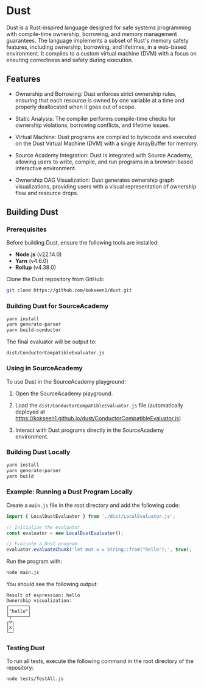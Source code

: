 # Dust

Dust is a Rust-inspired language designed for safe systems programming with compile-time ownership, borrowing, and memory management guarantees. The language implements a subset of Rust's memory safety features, including ownership, borrowing, and lifetimes, in a web-based environment. It compiles to a custom virtual machine (DVM) with a focus on ensuring correctness and safety during execution.

## Features

- Ownership and Borrowing: Dust enforces strict ownership rules, ensuring that each resource is owned by one variable at a time and properly deallocated when it goes out of scope.

- Static Analysis: The compiler performs compile-time checks for ownership violations, borrowing conflicts, and lifetime issues.

- Virtual Machine: Dust programs are compiled to bytecode and executed on the Dust Virtual Machine (DVM) with a single ArrayBuffer for memory.

- Source Academy Integration: Dust is integrated with Source Academy, allowing users to write, compile, and run programs in a browser-based interactive environment.

- Ownership DAG Visualization: Dust generates ownership graph visualizations, providing users with a visual representation of ownership flow and resource drops.

## Building Dust

### Prerequisites

Before building Dust, ensure the following tools are installed:

- **Node.js** (v22.14.0)
- **Yarn** (v4.6.0)
- **Rollup** (v4.38.0)

Clone the Dust repository from GitHub:

```bash
git clone https://github.com/kokseen1/dust.git
```

### Building Dust for SourceAcademy

```bash
yarn install
yarn generate-parser
yarn build-conductor
```

The final evaluator will be output to:

```
dist/ConductorCompatibleEvaluator.js
```

### Using in SourceAcademy

To use Dust in the SourceAcademy playground:

1. Open the SourceAcademy playground.

2. Load the `dist/ConductorCompatibleEvaluator.js` file (automatically deployed at https://kokseen1.github.io/dust/ConductorCompatibleEvaluator.js)

3. Interact with Dust programs directly in the SourceAcademy environment.

### Building Dust Locally

```bash
yarn install
yarn generate-parser
yarn build
```


### Example: Running a Dust Program Locally

Create a `main.js` file in the root directory and add the following code:

```js
import { LocalDustEvaluator } from './dist/LocalEvaluator.js';

// Initialize the evaluator
const evaluator = new LocalDustEvaluator();

// Evaluate a Dust program
evaluator.evaluateChunk('let mut x = String::from("hello");', true);
```

Run the program with:

```bash
node main.js
```

You should see the following output:

```
Result of expression: hello
Ownership visualization:
┌───────┐
│"hello"│
└┬──────┘
┌▽┐
│x│
└─┘
```

### Testing Dust

To run all tests, execute the following command in the root directory of the repository:

```bash
node tests/TestAll.js
```
